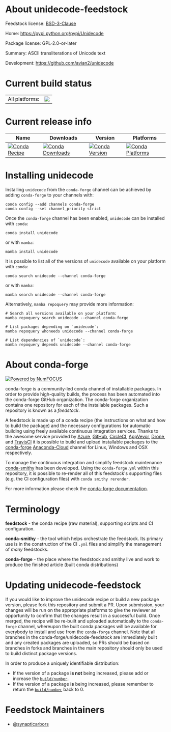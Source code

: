 About unidecode-feedstock
=========================

Feedstock license: [BSD-3-Clause](https://github.com/conda-forge/unidecode-feedstock/blob/main/LICENSE.txt)

Home: https://pypi.python.org/pypi/Unidecode

Package license: GPL-2.0-or-later

Summary: ASCII transliterations of Unicode text

Development: https://github.com/avian2/unidecode

Current build status
====================


<table><tr><td>All platforms:</td>
    <td>
      <a href="https://dev.azure.com/conda-forge/feedstock-builds/_build/latest?definitionId=5854&branchName=main">
        <img src="https://dev.azure.com/conda-forge/feedstock-builds/_apis/build/status/unidecode-feedstock?branchName=main">
      </a>
    </td>
  </tr>
</table>

Current release info
====================

| Name | Downloads | Version | Platforms |
| --- | --- | --- | --- |
| [![Conda Recipe](https://img.shields.io/badge/recipe-unidecode-green.svg)](https://anaconda.org/conda-forge/unidecode) | [![Conda Downloads](https://img.shields.io/conda/dn/conda-forge/unidecode.svg)](https://anaconda.org/conda-forge/unidecode) | [![Conda Version](https://img.shields.io/conda/vn/conda-forge/unidecode.svg)](https://anaconda.org/conda-forge/unidecode) | [![Conda Platforms](https://img.shields.io/conda/pn/conda-forge/unidecode.svg)](https://anaconda.org/conda-forge/unidecode) |

Installing unidecode
====================

Installing `unidecode` from the `conda-forge` channel can be achieved by adding `conda-forge` to your channels with:

```
conda config --add channels conda-forge
conda config --set channel_priority strict
```

Once the `conda-forge` channel has been enabled, `unidecode` can be installed with `conda`:

```
conda install unidecode
```

or with `mamba`:

```
mamba install unidecode
```

It is possible to list all of the versions of `unidecode` available on your platform with `conda`:

```
conda search unidecode --channel conda-forge
```

or with `mamba`:

```
mamba search unidecode --channel conda-forge
```

Alternatively, `mamba repoquery` may provide more information:

```
# Search all versions available on your platform:
mamba repoquery search unidecode --channel conda-forge

# List packages depending on `unidecode`:
mamba repoquery whoneeds unidecode --channel conda-forge

# List dependencies of `unidecode`:
mamba repoquery depends unidecode --channel conda-forge
```


About conda-forge
=================

[![Powered by
NumFOCUS](https://img.shields.io/badge/powered%20by-NumFOCUS-orange.svg?style=flat&colorA=E1523D&colorB=007D8A)](https://numfocus.org)

conda-forge is a community-led conda channel of installable packages.
In order to provide high-quality builds, the process has been automated into the
conda-forge GitHub organization. The conda-forge organization contains one repository
for each of the installable packages. Such a repository is known as a *feedstock*.

A feedstock is made up of a conda recipe (the instructions on what and how to build
the package) and the necessary configurations for automatic building using freely
available continuous integration services. Thanks to the awesome service provided by
[Azure](https://azure.microsoft.com/en-us/services/devops/), [GitHub](https://github.com/),
[CircleCI](https://circleci.com/), [AppVeyor](https://www.appveyor.com/),
[Drone](https://cloud.drone.io/welcome), and [TravisCI](https://travis-ci.com/)
it is possible to build and upload installable packages to the
[conda-forge](https://anaconda.org/conda-forge) [Anaconda-Cloud](https://anaconda.org/)
channel for Linux, Windows and OSX respectively.

To manage the continuous integration and simplify feedstock maintenance
[conda-smithy](https://github.com/conda-forge/conda-smithy) has been developed.
Using the ``conda-forge.yml`` within this repository, it is possible to re-render all of
this feedstock's supporting files (e.g. the CI configuration files) with ``conda smithy rerender``.

For more information please check the [conda-forge documentation](https://conda-forge.org/docs/).

Terminology
===========

**feedstock** - the conda recipe (raw material), supporting scripts and CI configuration.

**conda-smithy** - the tool which helps orchestrate the feedstock.
                   Its primary use is in the construction of the CI ``.yml`` files
                   and simplify the management of *many* feedstocks.

**conda-forge** - the place where the feedstock and smithy live and work to
                  produce the finished article (built conda distributions)


Updating unidecode-feedstock
============================

If you would like to improve the unidecode recipe or build a new
package version, please fork this repository and submit a PR. Upon submission,
your changes will be run on the appropriate platforms to give the reviewer an
opportunity to confirm that the changes result in a successful build. Once
merged, the recipe will be re-built and uploaded automatically to the
`conda-forge` channel, whereupon the built conda packages will be available for
everybody to install and use from the `conda-forge` channel.
Note that all branches in the conda-forge/unidecode-feedstock are
immediately built and any created packages are uploaded, so PRs should be based
on branches in forks and branches in the main repository should only be used to
build distinct package versions.

In order to produce a uniquely identifiable distribution:
 * If the version of a package **is not** being increased, please add or increase
   the [``build/number``](https://docs.conda.io/projects/conda-build/en/latest/resources/define-metadata.html#build-number-and-string).
 * If the version of a package **is** being increased, please remember to return
   the [``build/number``](https://docs.conda.io/projects/conda-build/en/latest/resources/define-metadata.html#build-number-and-string)
   back to 0.

Feedstock Maintainers
=====================

* [@synapticarbors](https://github.com/synapticarbors/)

